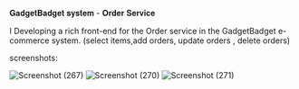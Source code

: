𝐆𝐚𝐝𝐠𝐞𝐭𝐁𝐚𝐝𝐠𝐞𝐭 𝐬𝐲𝐬𝐭𝐞𝐦 - 𝐎𝐫𝐝𝐞𝐫 𝐒𝐞𝐫𝐯𝐢𝐜𝐞

I Developing a rich front-end for the Order service in the GadgetBadget e-commerce system.
(select items,add orders, update orders , delete orders)

screenshots:

![Screenshot (267)](https://user-images.githubusercontent.com/68727030/127603008-39655bec-2643-4772-923e-c00b21f9885e.png)
![Screenshot (270)](https://user-images.githubusercontent.com/68727030/127603295-c6e00c70-8b3c-4da9-8aaf-2ca2641c94c5.png)
![Screenshot (271)](https://user-images.githubusercontent.com/68727030/127603406-bd3e1d75-588d-4a8a-9a26-52281a760316.png)
